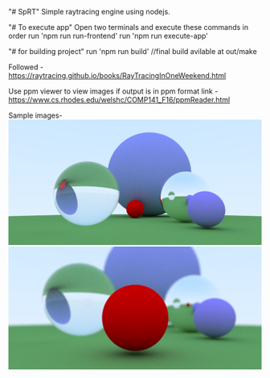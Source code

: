 "# SpRT"
Simple raytracing engine using nodejs.

"# To execute app"
Open two terminals and execute these commands in order
run 'npm run run-frontend'
run 'npm run execute-app'

"# for building project"
run 'npm run build'
//final build avilable at out/make

Followed - https://raytracing.github.io/books/RayTracingInOneWeekend.html

Use ppm viewer to view images if output is in ppm format
link - https://www.cs.rhodes.edu/welshc/COMP141_F16/ppmReader.html

Sample images-
![alt text](sample_output/output_1.png)
![alt text](sample_output/output_2.png)
